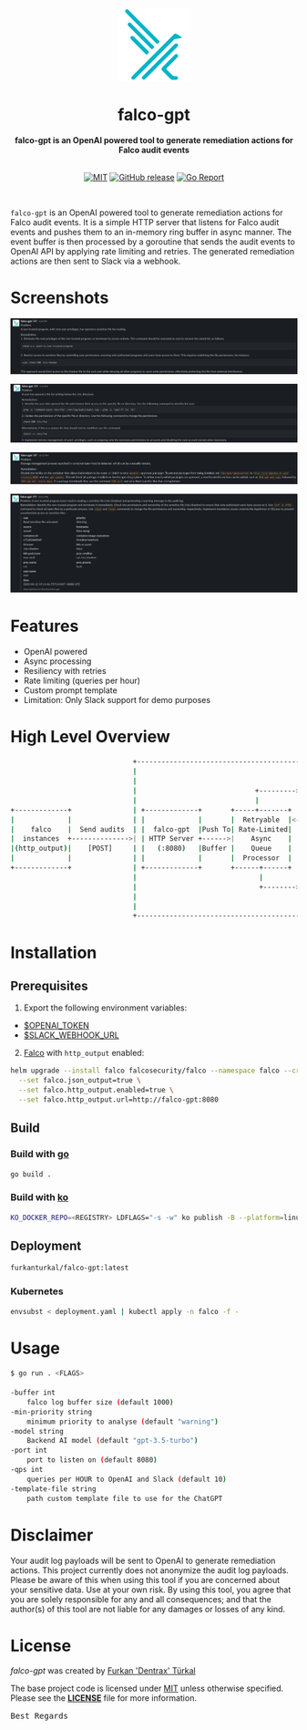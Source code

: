 <p align="center"><a href="https://github.com/Dentrax/falco-gpt" target="_blank"><img height="128" src="https://raw.githubusercontent.com/Dentrax/falco-gpt/main/.res/falco.png"></a></p>

<h1 align="center">falco-gpt</h1>

<div align="center">
 <strong>
   falco-gpt is an OpenAI powered tool to generate remediation actions for Falco audit events
 </strong>
</div>

<br />

<p align="center">
  <a href="https://opensource.org/licenses/MIT"><img src="https://img.shields.io/badge/License-MIT-blue.svg?style=flat-square" alt="MIT"></a>
  <a href="https://github.com/Dentrax/falco-gpt/releases/latest"><img src="https://img.shields.io/github/release/Dentrax/falco-gpt.svg?style=flat-square" alt="GitHub release"></a>
  <a href="https://goreportcard.com/report/github.com/Dentrax/falco-gpt"><img src="https://goreportcard.com/badge/github.com/Dentrax/falco-gpt?style=flat-square" alt="Go Report"></a>
</p>

<br />

`falco-gpt` is an OpenAI powered tool to generate remediation actions for Falco audit events. It is a simple HTTP server
that listens for Falco audit events and pushes them to an in-memory ring buffer in async manner. The event buffer is then
processed by a goroutine that sends the audit events to OpenAI API by applying rate limiting and retries. The generated
remediation actions are then sent to Slack via a webhook.

# Screenshots

![output-slack-1](./.res/output-slack-1.png)

![output-slack-2](./.res/output-slack-2.png)

![output-slack-3](./.res/output-slack-3.png)

![output-slack-4](./.res/output-slack-4.png)

# Features

* OpenAI powered
* Async processing
* Resiliency with retries
* Rate limiting (queries per hour)
* Custom prompt template
* Limitation: Only Slack support for demo purposes

# High Level Overview

```bash
                              +------------------------------------------------------+
                              |                                                      |
                              |                                        +----------+  |
                              |                             +--------->|          |  |
                              |                             |          |  OpenAI  |  |
+-------------+               | +-------------+       +-----+-------+  |    API   |  |
|             |               | |             |       |  Retryable  |<-+          |  |
|    falco    |  Send audits  | |  falco-gpt  |Push To| Rate-Limited|  +----------+  |
|  instances  +-------------->| | HTTP Server +------>|    Async    |                |
|(http_output)|    [POST]     | |   (:8080)   |Buffer |    Queue    |  +----------+  |
|             |               | |             |       |  Processor  |  |          |  |
+-------------+               | +-------------+       +------+------+  |  Slack   |  |
                              |                              |         | Webhook  |  |
                              |                              +-------->|          |  |
                              |                                        +----------+  |
                              |                                                      |
                              +------------------------------------------------------+
```

# Installation

## Prerequisites

1. Export the following environment variables:

- [$OPENAI_TOKEN](https://platform.openai.com/account/api-keys)
- [$SLACK_WEBHOOK_URL](https://api.slack.com/messaging/webhooks)

2. [Falco](https://falco.org/docs/getting-started/installation/) with `http_output` enabled:

```bash
helm upgrade --install falco falcosecurity/falco --namespace falco --create-namespace \
  --set falco.json_output=true \
  --set falco.http_output.enabled=true \
  --set falco.http_output.url=http://falco-gpt:8080
```

## Build

### Build with [go](https://golang.org/)

```bash
go build .
```

### Build with [ko](https://github.com/ko-build/ko/)

```bash
KO_DOCKER_REPO=<REGISTRY> LDFLAGS="-s -w" ko publish -B --platform=linux/amd64 --tags latest --push=true .
````

## Deployment

```bash
furkanturkal/falco-gpt:latest
```

### Kubernetes

```bash
envsubst < deployment.yaml | kubectl apply -n falco -f -
```

# Usage

```bash
$ go run . <FLAGS>

-buffer int
    falco log buffer size (default 1000)
-min-priority string
    minimum priority to analyse (default "warning")
-model string
    Backend AI model (default "gpt-3.5-turbo")
-port int
    port to listen on (default 8080)
-qps int
    queries per HOUR to OpenAI and Slack (default 10)
-template-file string
    path custom template file to use for the ChatGPT
```

# Disclaimer

Your audit log payloads will be sent to OpenAI to generate remediation actions. This project currently does not
anonymize the audit log payloads. Please be aware of this when using this tool if you are concerned about your sensitive
data. Use at your own risk. By using this tool, you agree that you are solely responsible for any and all consequences;
and
that the author(s) of this tool are not liable for any damages or losses of any kind.

# License

*falco-gpt* was created by [Furkan 'Dentrax' Türkal](https://twitter.com/furkanturkaI)

The base project code is licensed under [MIT](https://opensource.org/licenses/MIT) unless otherwise specified. Please
see the **[LICENSE](https://github.com/Dentrax/falco-gpt/blob/main/LICENSE)** file for more information.

<kbd>Best Regards</kbd>
